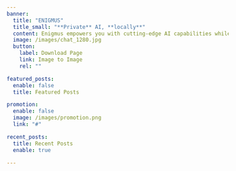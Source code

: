 ```yaml
---
banner:
  title: "ENIGMUS"
  title_small: "**Private** AI, **locally**"
  content: Enigmus empowers you with cutting-edge AI capabilities while ensuring your data remains **private** and **secure** by processing everything **locally** on your device. <br /> <br /> Enigmus is **free** and **open-source**.
  image: /images/chat_1280.jpg
  button:
    label: Download Page
    link: Image to Image
    rel: ""

featured_posts:
  enable: false
  title: Featured Posts

promotion:
  enable: false
  image: /images/promotion.png
  link: "#"

recent_posts:
  title: Recent Posts
  enable: true

---
```

